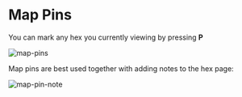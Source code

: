 # Map Pins

You can mark any hex you currently viewing by pressing **P**

![map-pins](/images/map-pins.jpg)

Map pins are best used together with adding notes to the hex page:

![map-pin-note](/images/map-pin-note.jpg)
